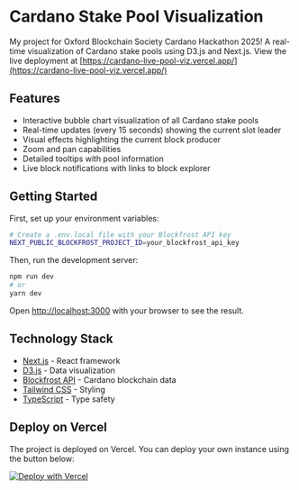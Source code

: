 # Cardano Stake Pool Visualization

My project for Oxford Blockchain Society Cardano Hackathon 2025! A real-time visualization of Cardano stake pools using D3.js and Next.js. View the live deployment at [https://cardano-live-pool-viz.vercel.app/](https://cardano-live-pool-viz.vercel.app/)

## Features

- Interactive bubble chart visualization of all Cardano stake pools
- Real-time updates (every 15 seconds) showing the current slot leader
- Visual effects highlighting the current block producer
- Zoom and pan capabilities
- Detailed tooltips with pool information
- Live block notifications with links to block explorer

## Getting Started

First, set up your environment variables:

```bash
# Create a .env.local file with your Blockfrost API key
NEXT_PUBLIC_BLOCKFROST_PROJECT_ID=your_blockfrost_api_key
```

Then, run the development server:

```bash
npm run dev
# or
yarn dev
```

Open [http://localhost:3000](http://localhost:3000) with your browser to see the result.

## Technology Stack

- [Next.js](https://nextjs.org/) - React framework
- [D3.js](https://d3js.org/) - Data visualization
- [Blockfrost API](https://blockfrost.io/) - Cardano blockchain data
- [Tailwind CSS](https://tailwindcss.com/) - Styling
- [TypeScript](https://www.typescriptlang.org/) - Type safety

## Deploy on Vercel

The project is deployed on Vercel. You can deploy your own instance using the button below:

[![Deploy with Vercel](https://vercel.com/button)](https://vercel.com/new/clone?repository-url=https%3A%2F%2Fgithub.com%2Fyour-username%2Fcardano-vis)
